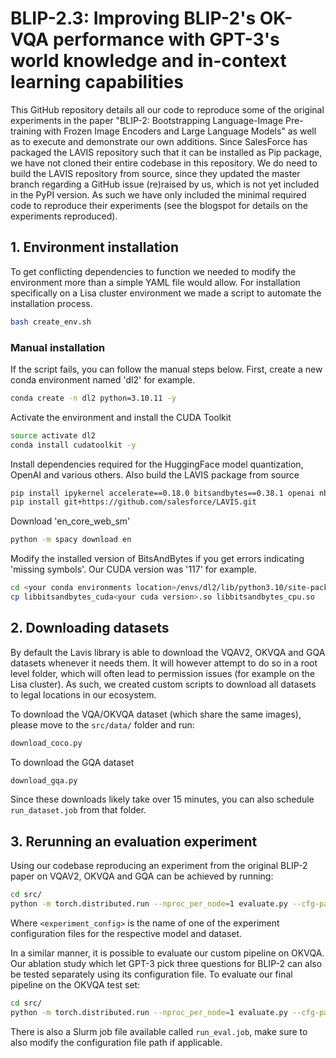 # BLIP-2.3: Improving BLIP-2's OK-VQA performance with GPT-3's world knowledge and in-context learning capabilities
This GitHub repository details all our code to reproduce some of the original experiments in the paper "BLIP-2: Bootstrapping Language-Image Pre-training with Frozen Image Encoders and Large Language Models" 
as well as to execute and demonstrate our own additions. Since SalesForce has packaged the LAVIS repository such that it can be installed as Pip package, we have not cloned their entire codebase in this repository.
We do need to build the LAVIS repository from source, since they updated the master branch regarding a GitHub issue (re)raised by us, which is not yet included in the PyPI version.
As such we have only included the minimal required code to reproduce their experiments (see the blogspot for details on the experiments reproduced). 

## 1. Environment installation
To get conflicting dependencies to function we needed to modify the environment more than a simple YAML file would allow.
For installation specifically on a Lisa cluster environment we made a script to automate the installation process.
```bash
bash create_env.sh
```
### Manual installation
If the script fails, you can follow the manual steps below. First, create a new conda environment named 'dl2' for example.
```bash
conda create -n dl2 python=3.10.11 -y
```
Activate the environment and install the CUDA Toolkit
```bash
source activate dl2
conda install cudatoolkit -y
```

Install dependencies required for the HuggingFace model quantization, OpenAI and various others. Also build the LAVIS package from source
```bash
pip install ipykernel accelerate==0.18.0 bitsandbytes==0.38.1 openai nbconvert
pip install git+https://github.com/salesforce/LAVIS.git
```

Download 'en_core_web_sm'
```bash
python -m spacy download en
```

Modify the installed version of BitsAndBytes if you get errors indicating 'missing symbols'. Our CUDA version was '117' for example.
```bash
cd <your conda environments location>/envs/dl2/lib/python3.10/site-packages/bitsandbytes
cp libbitsandbytes_cuda<your cuda version>.so libbitsandbytes_cpu.so
```

## 2. Downloading datasets
By default the Lavis library is able to download the VQAV2, OKVQA and GQA datasets whenever it needs them. It will however attempt to do so in a root level folder, which will often lead to permission issues (for example on the Lisa cluster). As such, we created custom scripts to download all datasets to legal locations in our ecosystem.

To download the VQA/OKVQA dataset (which share the same images), please move to the `src/data/` folder and run:
```bash
download_coco.py
```
To download the GQA dataset
```bash
download_gqa.py
```

Since these downloads likely take over 15 minutes, you can also schedule `run_dataset.job` from that folder.

## 3. Rerunning an evaluation experiment
Using our codebase reproducing an experiment from the original BLIP-2 paper on VQAV2, OKVQA and GQA can be achieved by running:
```bash
cd src/
python -m torch.distributed.run --nproc_per_node=1 evaluate.py --cfg-path reproducing/configs/<experiment_config>.yaml 
```
Where `<experiment_config>` is the name of one of the experiment configuration files for the respective model and dataset.

In a similar manner, it is possible to evaluate our custom pipeline on OKVQA. Our ablation study which let GPT-3 pick three questions for BLIP-2 can also be tested separately using its configuration file. To evaluate our final pipeline on the OKVQA test set:
```bash
cd src/
python -m torch.distributed.run --nproc_per_node=1 evaluate.py --cfg-path extensions/configs/okvqa_flant5xl_caption_gpt3.yaml
```
There is also a Slurm job file available called `run_eval.job`, make sure to also modify the configuration file path if applicable.
